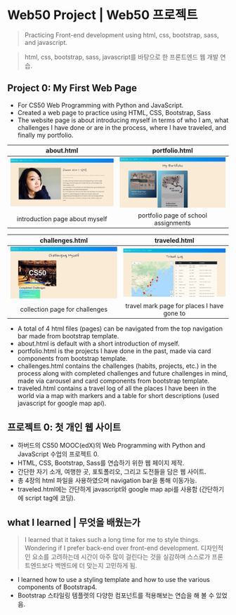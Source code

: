 # Web50 Project | Web50 프로젝트
> Practicing Front-end development using html, css, bootstrap, sass, and javascript.

> html, css, bootstrap, sass, javascript를 바탕으로 한 프론트엔드 웹 개발 연습.

## Project 0: My First Web Page
- For CS50 Web Programming with Python and JavaScript.
- Created a web page to practice using HTML, CSS, Bootstrap, Sass
- The website page is about introducing myself in terms of who I am, what challenges I have done or are in the process, where I have traveled, and finally my portfolio.

| about.html | portfolio.html |
:-------------------------:|:-------------------------:
<img src="screenshots/about.PNG" width="400"> | <img src="screenshots/portfolio.PNG" width="400">
| introduction page about myself | portfolio page of school assignments |

| challenges.html | traveled.html |
:-------------------------:|:-------------------------:
<img src="screenshots/chal.PNG" width="400"> | <img src="screenshots/traveled.PNG" width="400">
| collection page for challenges | travel mark page for places I have gone to |

- A total of 4 html files (pages) can be navigated from the top navigation bar made from bootstrap template.
- about.html is default with a short introduction of myself.
- portfolio.html is the projects I have done in the past, made via card components from bootstrap template.
- challenges.html contains the challenges (habits, projects, etc.) in the process along with completed challenges and future challenges in mind, made via carousel and card components from bootstrap template.
- traveled.html contains a travel log of all the places I have been in the world via a map with markers and a table for short descriptions (used javascript for google map api).

## 프로젝트 0: 첫 개인 웹 사이트
- 하버드의 CS50 MOOC(edX)의 Web Programming with Python and JavaScript 수업의 프로젝트 0.
- HTML, CSS, Bootstrap, Sass를 연습하기 위한 웹 페이지 제작.
- 간단한 자기 소개, 여행한 곳, 포토폴리오, 그리고 도전들을 담은 웹 사이트.
- 총 4장의 html 파일을 사용하였으며 navigation bar을 통해 이동가능.
- traveled.html에는 간단하게 javascript와 google map api를 사용함 (간단하기에 script tag에 코딩).

## what I learned | 무엇을 배웠는가
> I learned that it takes such a long time for me to style things. Wondering if I prefer back-end over front-end development.
> 디자인적인 요소를 고려하는데 시간이 아주 많이 걸린다는 것을 실감하며 스스로가 프론트엔드보다 백엔드에 더 맞는지 고민하게 됨.
- I learned how to use a styling template and how to use the various components of Bootstrap4.
- Bootstrap 스타일링 템플렛의 다양한 컴포넌트를 적용해보는 연습을 해 볼 수 있었음.
